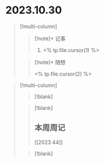 # 2023.10.30

> [!multi-column]
> 
> > [!note]+ 记事
> > 
> > 1. <% tp.file.cursor(1) %>
> 
> > [!note]+ 随想
> > 
> > <% tp.file.cursor(2) %>

> [!multi-column]
> 
> > [!blank]
> 
> > [!blank]
> > 
> > ## 本周周记
> > 
> > [[2023 44]]
> 
> > [!blank]